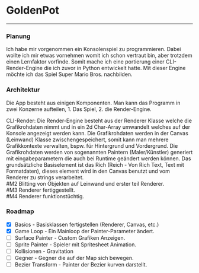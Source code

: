 # GoldenPot
---

### Planung
Ich habe mir vorgenommen ein Konsolenspiel zu programmieren. Dabei wollte ich mir etwas vornehmen womit ich schon vertraut bin, aber trotzdem einen Lernfaktor vorfinde. Somit mache ich eine portierung einer CLI-Render-Engine die ich zuvor in Python entwickelt hatte.
Mit dieser Engine möchte ich das Spiel Super Mario Bros. nachbilden.

### Architektur 
Die App besteht aus einigen Komponenten. Man kann das Programm in zwei Konzerne aufteilen, 1. Das Spiel, 2. die Render-Engine.  

CLI-Render:
   Die Render-Engine besteht aus der Renderer Klasse welche die Grafikrohdaten nimmt und in ein 2d Char-Array umwandelt welches auf der Konsole angezeigt werden kann.
   Die Grafikrohdaten werden in der Canvas (Leinwand) Klasse zwischengespeichert, somit kann man mehrere Grafikkontexte verwalten, bspw. für Hintergrund und Vordergrund.
   Die Grafikrohdaten werden von sogenannten Paintern (Maler/Künstler) generiert mit eingabeparametern die auch bei Runtime geändert werden können.
   Das grundsätzliche Basiselement ist das Rich (Reich - Von Rich Text, Text mit Formatdaten), dieses element wird in den Canvas benutzt und vom Renderer zu strings verarbeitet.  
   #M2 Blitting von Objekten auf Leinwand und erster teil Renderer.  
   #M3 Renderer fertiggestellt.  
   #M4 Renderer funktionstüchtig.
   
### Roadmap
* [x] Basics            - Basisklassen fertigstellen (Renderer, Canvas, etc.)
* [X] Game Loop         - Ein Mainloop der Painter-Parameter ändert.
* [ ] Surface Painter   - Custom Grafiken Anzeigen.
* [ ] Sprite Painter    - Spieler mit Spritesheet Animation.
* [ ] Kollisionen       - Gravitation
* [ ] Gegner            - Gegner die auf der Map sich bewegen.
* [ ] Bezier Transform  - Painter der Bezier kurven darstellt.
